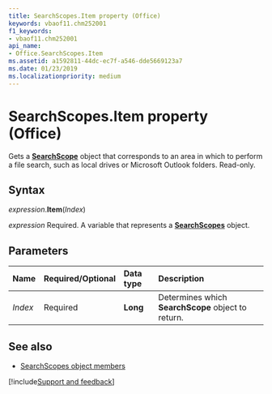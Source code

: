 ```yaml
---
title: SearchScopes.Item property (Office)
keywords: vbaof11.chm252001
f1_keywords:
- vbaof11.chm252001
api_name:
- Office.SearchScopes.Item
ms.assetid: a1592811-44dc-ec7f-a546-dde5669123a7
ms.date: 01/23/2019
ms.localizationpriority: medium
---
```



# SearchScopes.Item property (Office)

Gets a **[SearchScope](Office.SearchScope.md)** object that corresponds to an area in which to perform a file search, such as local drives or Microsoft Outlook folders. Read-only.


## Syntax

_expression_.**Item**(_Index_)

_expression_ Required. A variable that represents a **[SearchScopes](Office.SearchScopes.md)** object.


## Parameters

|Name|Required/Optional|Data type|Description|
|:-----|:-----|:-----|:-----|
| _Index_|Required|**Long**|Determines which **SearchScope** object to return.|

## See also

- [SearchScopes object members](overview/Library-Reference/searchscopes-members-office.md)



[!include[Support and feedback](~/includes/feedback-boilerplate.md)]